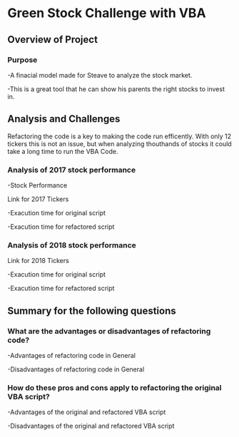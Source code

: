 # Green Stock Challenge with VBA

## Overview of Project

### Purpose

-A finacial model made for Steave to analyze the stock market. 

-This is a great tool that he can show his parents the right stocks to invest in. 

## Analysis and Challenges

Refactoring the code is a key to making the code run efficently. 
With only 12 tickers this is not an issue, but when analyzing thouthands of stocks it could take a long time to run the VBA Code. 

### Analysis of 2017 stock performance

-Stock Performance 

Link for 2017 Tickers 

-Exacution time for original script 

-Exacution time for refactored script 



### Analysis of 2018 stock performance 

Link for 2018 Tickers 

-Exacution time for original script 

-Exacution time for refactored script

## Summary for the following questions 

### What are the advantages or disadvantages of refactoring code?

-Advantages of refactoring code in General

-Disadvantages of refactoring code in General

### How do these pros and cons apply to refactoring the original VBA script?

-Advantages of the original and refactored VBA script


-Disadvantages of the original and refactored VBA script